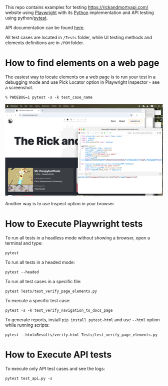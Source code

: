 This repo contains examples for testing https://rickandmortyapi.com/ website using [Playwright](https://playwright.dev/)  with its [Python](https://github.com/microsoft/playwright-python) implementation
and API testing using python/[pytest](https://docs.pytest.org/en/stable/).

API documentation can be found [here](https://rickandmortyapi.com/documentation).

All test cases are located in `/Tests` folder, while UI testing methods and elements definitions are in `/POM` folder.


# How to find elements on a web page

The easiest way to locate elements on a web page is to run your test in a debugging mode and use Pick Locator option in Playwright Inspector - see a screenshot.
```
% PWDEBUG=1 pytest -s -k test_case_name
```

![img.png](Inspector.png)

Another way is to use Inspect option in your browser.


# How to Execute Playwright tests
To run all tests in a headless mode without showing a browser, open a terminal and type:
```
pytest
```

To run all tests in a headed mode:
```
pytest --headed
```

To run all test cases in a specific file:
```
pytest Tests/test_verify_page_elements.py 
```

To execute a specific test case:
```
pytest -s -k test_verify_navigation_to_docs_page
```

To generate reports, install `pip install pytest-html` and use `--html` option while running scripts: 
```
pytest --html=Results/verify.html Tests/test_verify_page_elements.py
```

# How to Execute API tests
To execute only API test cases and see the logs:
```
pytest test_api.py -s
```